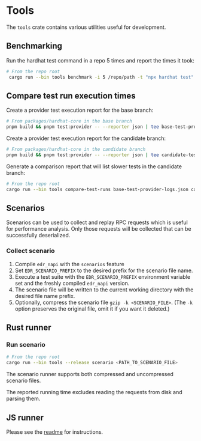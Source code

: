 # Tools

The `tools` crate contains various utilities useful for development.

## Benchmarking

Run the hardhat test command in a repo 5 times and report the times it took:

```bash
# From the repo root
 cargo run --bin tools benchmark -i 5 /repo/path -t "npx hardhat test"
```

## Compare test run execution times

Create a provider test execution report for the base branch:

```bash
# From packages/hardhat-core in the base branch
pnpm build && pnpm test:provider -- --reporter json | tee base-test-provider-logs.json
```

Create a provider test execution report for the candidate branch:

```bash
# From packages/hardhat-core in the candidate branch
pnpm build && pnpm test:provider -- --reporter json | tee candidate-test-provider-logs.json
```

Generate a comparison report that will list slower tests in the candidate branch:

```bash
# From the repo root
cargo run --bin tools compare-test-runs base-test-provider-logs.json candidate-test-provider-logs.json > comparisons.txt
```

## Scenarios

Scenarios can be used to collect and replay RPC requests which is useful for performance analysis. Only those requests will be collected that can be successfully deserialized.

### Collect scenario

1. Compile `edr_napi` with the `scenarios` feature
2. Set `EDR_SCENARIO_PREFIX` to the desired prefix for the scenario file name.
3. Execute a test suite with the `EDR_SCENARIO_PREFIX` environment variable set and the freshly compiled `edr_napi` version.
4. The scenario file will be written to the current working directory with the desired file name prefix.
5. Optionally, compress the scenario file `gzip -k <SCENARIO_FILE>`. (The `-k` option preserves the original file, omit it if you want it deleted.)

## Rust runner

### Run scenario

```bash
# From the repo root
cargo run --bin tools --release scenario <PATH_TO_SCENARIO_FILE>
```

The scenario runner supports both compressed and uncompressed scenario files.

The reported running time excludes reading the requests from disk and parsing them.

## JS runner

Please see the [readme](../../../crates/tools/js/benchmark/README.md) for instructions.
